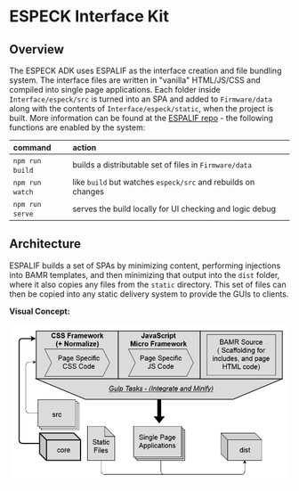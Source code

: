 # ESPECK Interface Kit

## Overview
The ESPECK ADK uses ESPALIF as the interface creation and file bundling system. The interface files are written in "vanilla" HTML/JS/CSS and compiled into single page applications. Each folder inside `Interface/especk/src` is turned into an SPA and added to `Firmware/data` along with the contents of `Interface/especk/static`, when the project is built. More information can be found at the [ESPALIF repo](https://github.com/SwissArmyBud/ESPALIF) - the following functions are enabled by the system:

| command | action |
| :--- | :--- |
| `npm run build` | builds a distributable set of files in `Firmware/data` |
| `npm run watch` | like `build` but watches `especk/src` and rebuilds on changes |
| `npm run serve` | serves the build locally for UI checking and logic debug |

## Architecture
ESPALIF builds a set of SPAs by minimizing content, performing injections into BAMR templates, and then minimizing that output into the `dist` folder, where it also copies any files from the `static` directory. This set of files can then be copied into any static delivery system to provide the GUIs to clients.

**Visual Concept:**
<p align="center">
    <img
      alt="Architecture"
      src="/assets/espalif_arch.png"
    />
</p>
